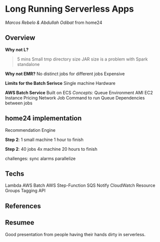 # Long Running Serverless Apps
*Marcos Rebelo & Abdullah Odibat* from home24

## Overview
**Why not L?**
 > 5 mins 
 Small tmp directory size
 JAR size is a problem with Spark standalone

**Why not EMR?**
 No distinct jobs for different jobs
 Expensive


**Limits for the Batch Serivce**
 Single machine
 Hardware

**AWS Batch Service**
 Built on ECS
 *Concepts:*
  Queue
  Environment
   AMI
   EC2 Instance
   Pricing
   Network
  Job
   Command to run
   Queue
   Dependencies between jobs

## home24 implementation
Recommendation Engine

**Step 2**:
 1 small machine
 1 hour to finish
 
**Step 2**:
 40 jobs
 4x machine
 20 hours to finish

 challenges:
    sync
    alarms
    parallelize

## Techs
 Lambda
 AWS Batch
 AWS Step-Function
 SQS Notify
 CloudWatch
 Resource Groups Tagging API

## References


## Resumee
 Good presentation from people having their hands dirty in serverless.
 